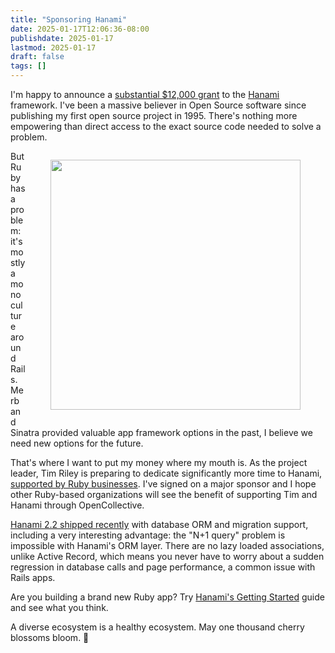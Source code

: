 ```yaml
---
title: "Sponsoring Hanami"
date: 2025-01-17T12:06:36-08:00
publishdate: 2025-01-17
lastmod: 2025-01-17
draft: false
tags: []
---
```


I'm happy to announce a [substantial $12,000 grant](https://opencollective.com/hanami) to the [Hanami](https://hanamirb.org) framework.
I've been a massive believer in Open Source software since publishing my first open source project in 1995.
There's nothing more empowering than direct access to the exact source code needed to solve a problem.

<figure style="float: right;">
  <img style="border: solid white 0px;" src="https://hanamirb.org/images/home-background.jpg" width="400px" />
</figure>

But Ruby has a problem: it's mostly a monoculture around Rails.
Merb and Sinatra provided valuable app framework options in the past, I believe we need new options for the future.

That's where I want to put my money where my mouth is.
As the project leader, Tim Riley is preparing to dedicate significantly more time to Hanami, [supported by Ruby businesses](https://opencollective.com/hanami).
I've signed on a major sponsor and I hope other Ruby-based organizations will see the benefit of supporting Tim and Hanami through OpenCollective.

[Hanami 2.2 shipped recently](https://hanamirb.org/blog/2024/11/05/hanami-220/) with database ORM and migration support, including a very interesting advantage:
the "N+1 query" problem is impossible with Hanami's ORM layer. There are no lazy loaded associations, unlike Active Record, which means you never have to worry about a sudden regression in database calls and page performance, a common issue with Rails apps.

Are you building a brand new Ruby app?
Try [Hanami's Getting Started](https://guides.hanamirb.org/introduction/getting-started) guide and see what you think.

A diverse ecosystem is a healthy ecosystem.
May one thousand cherry blossoms bloom. 🌸